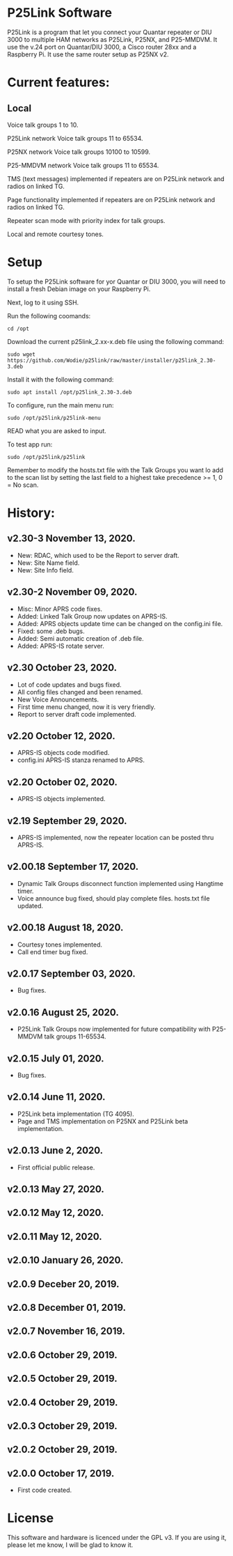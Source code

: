 # P25Link Software

P25Link is a program that let you connect your Quantar repeater or DIU 3000 to multiple HAM networks as P25Link, P25NX, and P25-MMDVM. It use the v.24 port on Quantar/DIU 3000, a Cisco router 28xx and a Raspberry Pi. It use the same router setup as P25NX v2.


# Current features:

## Local
Voice talk groups 1 to 10.


P25Link network Voice talk groups 11 to 65534.

P25NX network Voice talk groups 10100 to 10599.

P25-MMDVM network Voice talk groups 11 to 65534.

TMS (text messages) implemented if repeaters are on P25Link network and radios on linked TG.

Page functionality implemented if repeaters are on P25Link network and radios on linked TG.

Repeater scan mode with priority index for talk groups.

Local and remote courtesy tones.


# Setup
To setup the P25Link software for yor Quantar or DIU 3000, you will need to install a fresh Debian image on your Raspberry Pi.

Next, log to it using SSH.

Run the following coomands:

```
cd /opt
```

Download the current p25link_2.xx-x.deb file using the following command:

```
sudo wget https://github.com/Wodie/p25link/raw/master/installer/p25link_2.30-3.deb
```

Install it with the following command:

```
sudo apt install /opt/p25link_2.30-3.deb
```

To configure, run the main menu run:

```
sudo /opt/p25link/p25link-menu
```

READ what you are asked to input.

To test app run:

```
sudo /opt/p25link/p25link
```

Remember to modify the hosts.txt file with the Talk Groups you want lo add to the scan list by setting the last field to a highest take precedence >= 1, 0 = No scan.


# History:

## v2.30-3 November 13, 2020.
- New: RDAC, which used to be the Report to server draft.
- New: Site Name field.
- New: Site Info field.

## v2.30-2 November 09, 2020.
- Misc: Minor APRS code fixes.
- Added: Linked Talk Group now updates on APRS-IS.
- Added: APRS objects update time can be changed on the config.ini file.
- Fixed: some .deb bugs.
- Added: Semi automatic creation of .deb file.
- Added: APRS-IS rotate server.

## v2.30 October 23, 2020.
- Lot of code updates and bugs fixed.
- All config files changed and been renamed.
- New Voice Announcements.
- First time menu changed, now it is very friendly.
- Report to server draft code implemented.

## v2.20 October 12, 2020.
- APRS-IS objects code modified.
- config.ini APRS-IS stanza renamed to APRS.

## v2.20 October 02, 2020.
- APRS-IS objects implemented.

## v2.19 September 29, 2020.
- APRS-IS implemented, now the repeater location can be posted thru APRS-IS.

## v2.00.18 September 17, 2020.
- Dynamic Talk Groups disconnect function implemented using Hangtime timer.
- Voice announce bug fixed, should play complete files. hosts.txt file updated.

## v2.00.18 August 18, 2020.
- Courtesy tones implemented.
- Call end timer bug fixed.

## v2.0.17 September 03, 2020.
- Bug fixes.

## v2.0.16 August 25, 2020.
- P25Link Talk Groups now implemented for future compatibility with P25-MMDVM talk groups 11-65534.

## v2.0.15 July 01, 2020.
- Bug fixes.

## v2.0.14 June 11, 2020.
- P25Link beta implementation (TG 4095).
- Page and TMS implementation on P25NX and P25Link beta implementation.

## v2.0.13 June 2, 2020.
- First official public release.

## v2.0.13 May 27, 2020.

## v2.0.12 May 12, 2020.

## v2.0.11 May 12, 2020.

## v2.0.10 January 26, 2020.

## v2.0.9 Deceber 20, 2019.

## v2.0.8 December 01, 2019.

## v2.0.7 November 16, 2019.

## v2.0.6 October 29, 2019.

## v2.0.5 October 29, 2019.

## v2.0.4 October 29, 2019.

## v2.0.3 October 29, 2019.

## v2.0.2 October 29, 2019.

## v2.0.0 October 17, 2019.
- First code created.

# License
This software and hardware is licenced under the GPL v3. If you are using it, please let me know, I will be glad to know it.
